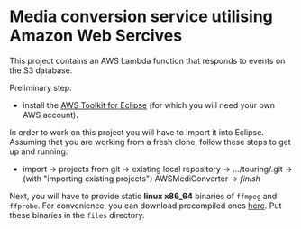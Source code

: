 # Media conversion service utilising Amazon Web Sercives

This project contains an AWS Lambda function that responds to events on the S3 database.

Preliminary step:

- install the [AWS Toolkit for Eclipse](https://docs.aws.amazon.com/AWSToolkitEclipse/latest/ug/tke_setup.html) (for which you will need your own AWS account).


In order to work on this project you will have to import it into Eclipse. Assuming that you are working from a fresh clone, follow these steps to get up and running:

- import -> projects from git -> existing local repository -> .../touring/.git -> (with "importing existing projects") AWSMediConverter -> _finish_

Next, you will have to provide static **linux x86_64** binaries of `ffmpeg` and `ffprobe`. For convenience, you can download precompiled ones [here](http://johnvansickle.com/ffmpeg/). Put these binaries in the `files` directory.
